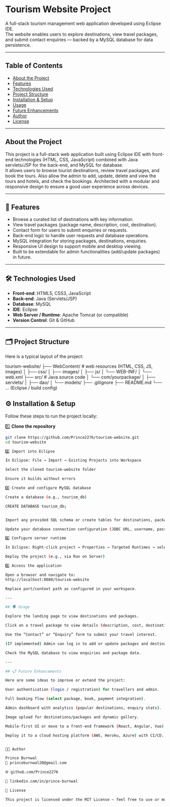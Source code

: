 # Tourism Website Project

A full-stack tourism management web application developed using Eclipse IDE.  
The website enables users to explore destinations, view travel packages, and submit contact enquiries — backed by a MySQL database for data persistence.

---

## Table of Contents

- [About the Project](#about-the-project)  
- [Features](#features)  
- [Technologies Used](#technologies-used)  
- [Project Structure](#project-structure)  
- [Installation & Setup](#installation--setup)  
- [Usage](#usage)  
- [Future Enhancements](#future-enhancements)  
- [Author](#author)  
- [License](#license)

---

## About the Project  
This project is a full-stack web application built using Eclipse IDE with front-end technologies (HTML, CSS, JavaScript) combined with Java servlets/JSP for the back-end, and MySQL for database.  
It allows users to browse tourist destinations, review travel packages, and book the tours. 
Also allow the admin to add, update, delete and view the tours and hotels, and check the bookings. 
Architected with a modular and responsive design to ensure a good user experience across devices.

---

## 🚀 Features
- Browse a curated list of destinations with key information.  
- View travel packages (package name, description, cost, destination).  
- Contact form for users to submit enquiries or requests.  
- Back-end logic to handle user requests and database operations.  
- MySQL integration for storing packages, destinations, enquiries.  
- Responsive UI design to support mobile and desktop viewing.  
- Built to be extendable for admin functionalities (add/update packages) in future.

---

## 🛠️ Technologies Used  
- **Front-end**: HTML5, CSS3, JavaScript  
- **Back-end**: Java (Servlets/JSP)  
- **Database**: MySQL  
- **IDE**: Eclipse  
- **Web Server / Runtime**: Apache Tomcat (or compatible)  
- **Version Control**: Git & GitHub

---

## 🗂️ Project Structure  
Here is a typical layout of the project:

tourism-website/
├── WebContent/ # web resources (HTML, CSS, JS, images)
│ ├── css/
│ ├── images/
│ ├── js/
│ └── WEB-INF/
│ └── web.xml
├── src/ # Java source code
│ └── com/yourpackage/
│ ├── servlets/
│ ├── dao/
│ └── models/
├── .gitignore
├── README.md
└── … (Eclipse / build config)

## ⚙️ Installation & Setup  

Follow these steps to run the project locally:

1️⃣ **Clone the repository**  
   ```bash
   git clone https://github.com/Prince2276/tourism-website.git
   cd tourism-website

2️⃣ Import into Eclipse

In Eclipse: File → Import → Existing Projects into Workspace

Select the cloned tourism-website folder

Ensure it builds without errors

3️⃣ Create and configure MySQL database

Create a database (e.g., tourism_db)

CREATE DATABASE tourism_db;


Import any provided SQL schema or create tables for destinations, packages, enquiries, etc.

Update your database connection configuration (JDBC URL, username, password) in your DAO/config file.

4️⃣ Configure server runtime

In Eclipse: Right-click project → Properties → Targeted Runtimes → select your installed Apache Tomcat server

Deploy the project (e.g., via Run on Server)

5️⃣ Access the application

Open a browser and navigate to:
http://localhost:8080/tourism-website

Replace port/context path as configured in your workspace.

---

## 🗣️ Usage

Explore the landing page to view destinations and packages.

Click on a travel package to view details (description, cost, destination).

Use the “Contact” or “Enquiry” form to submit your travel interest.

(If implemented) Admin can log in to add or update packages and destination information.

Check the MySQL database to view enquiries and package data.

---

## 📋 Future Enhancements

Here are some ideas to improve or extend the project:

User authentication (login / registration) for travellers and admin.

Full booking flow (select package, book, payment integration).

Admin dashboard with analytics (popular destinations, enquiry stats).

Image upload for destinations/packages and dynamic gallery.

Mobile-first UI or move to a front-end framework (React, Angular, Vue).

Deploy it to a cloud hosting platform (AWS, Heroku, Azure) with CI/CD.


👨‍💻 Author

Prince Burnwal
📧 princeburnwal20@gmail.com

🌐 github.com/Prince2276

💼 linkedin.com/in/prince-burnwal

🪪 License

This project is licensed under the MIT License — feel free to use or modify it for learning purposes.
